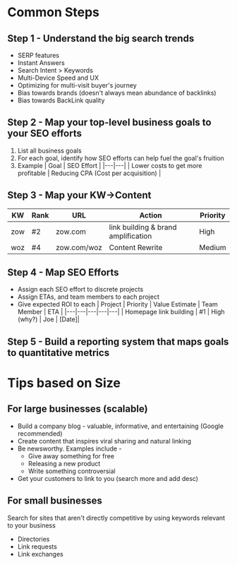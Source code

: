 # Common Steps
## Step 1 - Understand the big search trends
* SERP features
* Instant Answers
* Search Intent > Keywords
* Multi-Device Speed and UX
* Optimizing for multi-visit buyer's journey
* Bias towards brands (doesn't always mean abundance of backlinks)
* Bias towards BackLink quality

## Step 2 - Map your top-level business goals to your SEO efforts
1. List all business goals
2. For each goal, identify how SEO efforts can help fuel the goal's fruition
3. Example
    | Goal | SEO Effort |
    |---|---|
    | Lower costs to get more profitable | Reducing CPA (Cost per acquisition) |

## Step 3 - Map your KW->Content 
| KW | Rank | URL | Action | Priority |
|---|---|---|---|---|
| zow | #2 | zow.com | link building & brand amplification | High |
| woz | #4 | zow.com/woz | Content Rewrite | Medium |

## Step 4 - Map SEO Efforts
* Assign each SEO effort to discrete projects 
* Assign ETAs, and team members to each project
* Give expected ROI to each
    | Project | Priority | Value Estimate | Team Member | ETA |
    |---|---|---|---|---|
    | Homepage link building | #1 | High (why?) | Joe | [Date]|

## Step 5 - Build a reporting system that maps goals to quantitative metrics

# Tips based on Size
## For large businesses (scalable)
* Build a company blog - valuable, informative, and entertaining (Google recommended)
* Create content that inspires viral sharing and natural linking
* Be newsworthy. Examples include - 
    * Give away something for free
    * Releasing a new product
    * Write something controversial
* Get your customers to link to you (search more and add desc)

## For small businesses
Search for sites that aren't directly competitive by using keywords relevant to your business
* Directories
* Link requests
* Link exchanges


